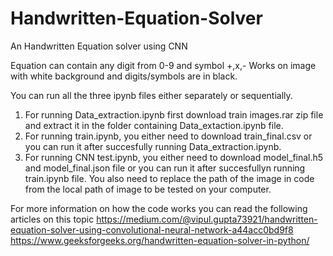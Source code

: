 # Handwritten-Equation-Solver
An Handwritten Equation solver using CNN

Equation can contain any digit from 0-9 and symbol +,x,- 
Works on image with white background and digits/symbols are in black.

You can run all the three ipynb files either separately or sequentially.
1. For running Data_extraction.ipynb first download train images.rar zip file and extract it in the folder containing Data_extaction.ipynb file.
2. For running train.ipynb, you either need to download train_final.csv or you can run it after succesfully running Data_extraction.ipynb.
3. For running CNN test.ipynb, you either need to download model_final.h5 and model_final.json file or you can run it after succesfullyn running train.ipynb file. You also need to replace the path of the image in code from the local path of image to be tested on your computer.

For more information on how the code works you can read the following articles on this topic
https://medium.com/@vipul.gupta73921/handwritten-equation-solver-using-convolutional-neural-network-a44acc0bd9f8
https://www.geeksforgeeks.org/handwritten-equation-solver-in-python/




